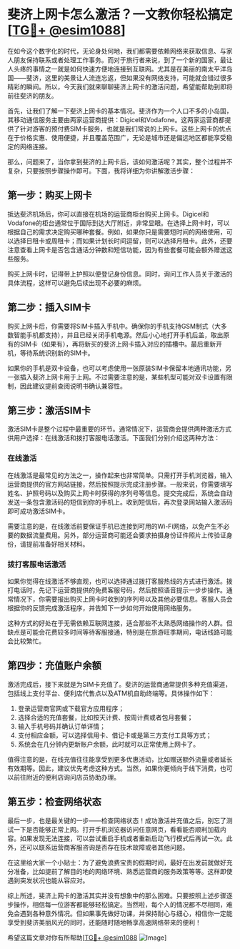 # 斐济上网卡怎么激活？一文教你轻松搞定[[TG💪+ @esim1088](https://t.me/s/esim1088)]

在如今这个数字化的时代，无论身处何地，我们都需要依赖网络来获取信息、与家人朋友保持联系或者处理工作事务。而对于旅行者来说，到了一个新的国家，最让人头疼的事情之一就是如何快速方便地连接到互联网。尤其是在美丽的南太平洋岛国——斐济，这里的美景让人流连忘返，但如果没有网络支持，可能就会错过很多精彩的瞬间。所以，今天我们就来聊聊斐济上网卡的激活问题，希望能帮助到即将前往斐济的朋友。

首先，让我们了解一下斐济上网卡的基本情况。斐济作为一个人口不多的小岛国，其移动通信服务主要由两家运营商提供：Digicel和Vodafone。这两家运营商都提供了针对游客的预付费SIM卡服务，也就是我们常说的上网卡。这些上网卡的优点在于价格实惠、使用便捷，并且覆盖范围广，无论是城市还是偏远地区都能享受稳定的网络连接。

那么，问题来了，当你拿到斐济的上网卡后，该如何激活呢？其实，整个过程并不复杂，只要按照步骤操作即可。下面，我将详细为你讲解激活步骤：

## 第一步：购买上网卡

抵达斐济机场后，你可以直接在机场的运营商柜台购买上网卡。Digicel和Vodafone的柜台通常位于国际到达大厅附近，非常显眼。在选择上网卡时，可以根据自己的需求决定购买哪种套餐。例如，如果你只是需要短时间的网络使用，可以选择日租卡或周租卡；而如果计划长时间逗留，则可以选择月租卡。此外，还要注意查看上网卡是否包含通话分钟数和短信功能，因为有些套餐可能会额外赠送这些服务。

购买上网卡时，记得带上护照以便登记身份信息。同时，询问工作人员关于激活的具体流程，这样可以避免后续出现不必要的麻烦。

## 第二步：插入SIM卡

购买上网卡后，你需要将SIM卡插入手机中。确保你的手机支持GSM制式（大多数智能手机都支持），并且已经关闭手机电源。然后小心地打开手机后盖，取出原有的SIM卡（如果有），再将新买的斐济上网卡插入对应的插槽中。最后重新开机，等待系统识别新的SIM卡。

如果你的手机是双卡设备，也可以考虑使用一张原装SIM卡保留本地通讯功能，另一张插入斐济上网卡用于上网。不过需要注意的是，某些机型可能对双卡设置有限制，因此建议提前查阅说明书确认兼容性。

## 第三步：激活SIM卡

激活SIM卡是整个过程中最重要的环节。通常情况下，运营商会提供两种激活方式供用户选择：在线激活和拨打客服电话激活。下面我们分别介绍这两种方法：

### 在线激活

在线激活是最常见的方法之一，操作起来也非常简单。只需打开手机浏览器，输入运营商提供的官方网站链接，然后按照提示完成注册步骤。一般来说，你需要填写姓名、护照号码以及购买上网卡时获得的序列号等信息。提交完成后，系统会自动发送一条包含激活码的短信到你的手机上。收到短信后，再次登录网站输入激活码即可成功激活SIM卡。

需要注意的是，在线激活前要保证手机已连接到可用的Wi-Fi网络，以免产生不必要的数据流量费用。另外，部分运营商可能还会要求拍摄身份证件照片上传验证身份，请提前准备好相关材料。

### 拨打客服电话激活

如果你觉得在线激活不够直观，也可以选择通过拨打客服热线的方式进行激活。拨打电话时，先记下运营商提供的免费客服号码，然后按照语音提示一步步操作。通常情况下，你需要报出购买上网卡时收到的序列号以及其他必要信息。客服人员会根据你的反馈完成激活程序，并告知下一步如何开始使用网络服务。

这种方式的好处在于无需依赖互联网连接，适合那些不太熟悉网络操作的人群。但缺点是可能会花费较多时间等待客服接通，特别是在旅游旺季期间，电话线路可能会比较繁忙。

## 第四步：充值账户余额

激活完成后，接下来就是为SIM卡充值了。斐济的运营商通常提供多种充值渠道，包括线上支付平台、便利店代售点以及ATM机自助终端等。具体操作如下：

1. 登录运营商官网或下载官方应用程序；
2. 选择合适的充值套餐，比如按天计费、按周计费或者包月套餐；
3. 输入手机号码并确认订单详情；
4. 支付相应金额，可以选择信用卡、借记卡或是第三方支付工具等方式；
5. 系统会在几分钟内更新账户余额，此时就可以正常使用上网卡了。

值得注意的是，在线充值往往能享受到更多优惠活动，比如赠送额外流量或者延长有效期等。因此，建议优先考虑这种方式。当然，如果你更倾向于线下消费，也可以前往附近的便利店询问店员协助办理。

## 第五步：检查网络状态

最后一步，也是最关键的一步——检查网络状态！成功激活并充值之后，别忘了测试一下是否能够正常上网。打开手机浏览器访问任意网页，看看能否顺利加载内容。如果发现无法连接，可以尝试重启手机或者重新启动飞行模式后再试一次。此外，还可以联系运营商客服咨询是否存在技术故障或者其他问题。

在这里给大家一个小贴士：为了避免浪费宝贵的假期时间，最好在出发前就做好充分准备，比如提前了解目的地的网络环境、熟悉运营商的服务政策等等。这样即使遇到突发状况也能从容应对。

综上所述，斐济上网卡的激活其实并没有想象中的那么困难。只要按照上述步骤逐步操作，相信每一位游客都能够轻松搞定。当然啦，每个人的情况都不尽相同，难免会遇到各种意外情况。但如果事先做好功课，并保持耐心与细心，相信你一定能享受到斐济美丽风光的同时，还能随时随地畅享高速网络带来的便利！

希望这篇文章对你有所帮助[[TG💪+ @esim1088](https://t.me/s/esim1088) ![Image](https://i.postimg.cc/4NQfJmqS/Snipaste-2025-05-13-00-14-12.png)]